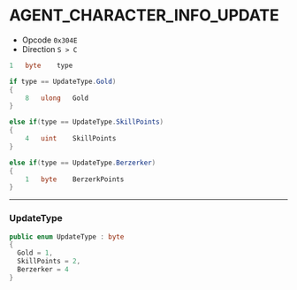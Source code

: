 # AGENT_CHARACTER_INFO_UPDATE

* Opcode `0x304E`
* Direction `S > C`

```csharp
1   byte    type

if type == UpdateType.Gold) 
{
    8   ulong   Gold
}

else if(type == UpdateType.SkillPoints)
{
    4   uint    SkillPoints
}

else if(type == UpdateType.Berzerker)
{
    1   byte    BerzerkPoints
}
```
***
### UpdateType
```csharp
public enum UpdateType : byte
{
  Gold = 1,
  SkillPoints = 2,
  Berzerker = 4
}
```
